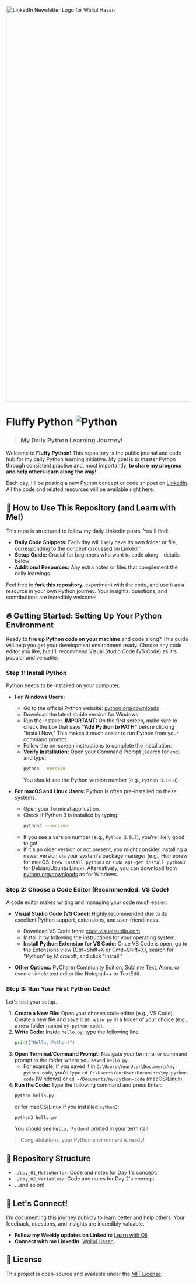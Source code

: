 <img width="1920" height="1080" alt="LinkedIn Newsletter Logo for Woliul Hasan" src="https://github.com/user-attachments/assets/9aa1456a-c45c-4f08-a925-a9586cf3b5a4" />

# **Fluffy Python** ![Python](https://img.shields.io/badge/python-3670A0?style=for-the-badge&logo=python&logoColor=ffdd54)

> ### My Daily Python Learning Journey!


Welcome to **Fluffy Python!** This repository is the public journal and code hub for my daily Python learning initiative. My goal is to master Python through consistent practice and, most importantly, **to share my progress and help others learn along the way!**

Each day, I'll be posting a new Python concept or code snippet on [LinkedIn](https://www.linkedin.com/in/woliul/). All the code and related resources will be available right here.


## 🚀 How to Use This Repository (and Learn with Me!)

This repo is structured to follow my daily LinkedIn posts. You'll find:

* **Daily Code Snippets:** Each day will likely have its own folder or file, corresponding to the concept discussed on LinkedIn.
* **Setup Guide:** Crucial for beginners who want to code along – details below!
* **Additional Resources:** Any extra notes or files that complement the daily learnings.

Feel free to **fork this repository**, experiment with the code, and use it as a resource in your own Python journey. Your insights, questions, and contributions are incredibly welcome!


## 🔥 Getting Started: Setting Up Your Python Environment

Ready to **fire up Python code on your machine** and code along? This guide will help you get your development environment ready. Choose any code editor you like, but I'll recommend Visual Studio Code (VS Code) as it's popular and versatile.

### Step 1: Install Python

Python needs to be installed on your computer.

* **For Windows Users:**
  *  Go to the official Python website: [python.org/downloads](https://www.python.org/downloads/)
  *  Download the latest stable version for Windows.
  *  Run the installer. **IMPORTANT:** On the first screen, make sure to check the box that says **"Add Python to PATH"** before clicking "Install Now." This makes it much easier to run Python from your command prompt.
  *  Follow the on-screen instructions to complete the installation.
  *  **Verify Installation:** Open your Command Prompt (search for `cmd`) and type:
        ```bash
        python --version
        ```
        You should see the Python version number (e.g., `Python 3.10.0`).

* **For macOS and Linux Users:**
    Python is often pre-installed on these systems.
    *  Open your Terminal application.
    *  Check if Python 3 is installed by typing:
        ```bash
        python3 --version
        ```
    *  If you see a version number (e.g., `Python 3.9.7`), you're likely good to go!
    *  If it's an older version or not present, you might consider installing a newer version via your system's package manager (e.g., Homebrew for macOS: `brew install python3` or `sudo apt-get install python3` for Debian/Ubuntu Linux). Alternatively, you can download from [python.org/downloads](https://www.python.org/downloads/) as for Windows.

### Step 2: Choose a Code Editor (Recommended: VS Code)

A code editor makes writing and managing your code much easier.

* **Visual Studio Code (VS Code):** Highly recommended due to its excellent Python support, extensions, and user-friendliness.
    *  Download VS Code from: [code.visualstudio.com](https://code.visualstudio.com/)
    *  Install it by following the instructions for your operating system.
    *  **Install Python Extension for VS Code:** Once VS Code is open, go to the Extensions view (Ctrl+Shift+X or Cmd+Shift+X), search for "Python" by Microsoft, and click "Install."

* **Other Options:** PyCharm Community Edition, Sublime Text, Atom, or even a simple text editor like Notepad++ or TextEdit.

### Step 3: Run Your First Python Code!

Let's test your setup.

1.  **Create a New File:** Open your chosen code editor (e.g., VS Code). Create a new file and save it as `hello.py` in a folder of your choice (e.g., a new folder named `my-python-code`).
2.  **Write Code:** Inside `hello.py`, type the following line:
    ```python
    print("Hello, Python!")
    ```
3.  **Open Terminal/Command Prompt:** Navigate your terminal or command prompt to the folder where you saved `hello.py`.
    * For example, if you saved it in `C:\Users\YourUser\Documents\my-python-code`, you'd type `cd C:\Users\YourUser\Documents\my-python-code` (Windows) or `cd ~/Documents/my-python-code` (macOS/Linux).
4.  **Run the Code:** Type the following command and press Enter:
    ```bash
    python hello.py
    ```
    or for macOS/Linux if you installed `python3`:
    ```bash
    python3 hello.py
    ```
    You should see `Hello, Python!` printed in your terminal!

> Congratulations, your Python environment is ready!

## 📂 Repository Structure

* `./day_01_HelloWorld/`: Code and notes for Day 1's concept.
* `./day_02_Variables/`: Code and notes for Day 2's concept.
* ...and so on!

## 🤝 Let's Connect!

I'm documenting this journey publicly to learn better and help others. Your feedback, questions, and insights are incredibly valuable.

* **Follow my Weekly updates on LinkedIn:** [Learn with Oli](https://www.linkedin.com/newsletters/7352633994062024704/)
* **Connect with me LinkedIn:** [Woliul Hasan](https://www.linkedin.com/in/woliul/)

## 📜 License

This project is open-source and available under the [MIT License](LICENSE).
